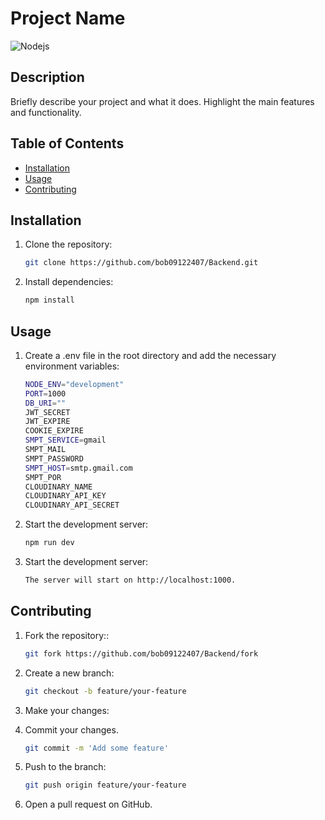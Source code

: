 # Project Name

![Nodejs](https://www.vectorlogo.zone/logos/nodejs/nodejs-ar21.svg)

## Description

Briefly describe your project and what it does. Highlight the main features and functionality.

## Table of Contents

- [Installation](#installation)
- [Usage](#usage)
- [Contributing](#contributing)

## Installation

1. Clone the repository:
   ```sh
   git clone https://github.com/bob09122407/Backend.git

2. Install dependencies:
   ```sh
   npm install

## Usage

1. Create a .env file in the root directory and add the necessary environment variables:
   ```sh
   NODE_ENV="development"
   PORT=1000
   DB_URI=""
   JWT_SECRET
   JWT_EXPIRE
   COOKIE_EXPIRE
   SMPT_SERVICE=gmail
   SMPT_MAIL
   SMPT_PASSWORD
   SMPT_HOST=smtp.gmail.com
   SMPT_POR
   CLOUDINARY_NAME
   CLOUDINARY_API_KEY
   CLOUDINARY_API_SECRET

2. Start the development server:
   ```sh
   npm run dev

3. Start the development server:
   ```sh
   The server will start on http://localhost:1000.


## Contributing
1. Fork the repository::
   ```sh
   git fork https://github.com/bob09122407/Backend/fork

2. Create a new branch:
   ```sh
   git checkout -b feature/your-feature
   
3. Make your changes:
   
4. Commit your changes.
   ```sh
   git commit -m 'Add some feature'

5. Push to the branch:
   ```sh
   git push origin feature/your-feature

6. Open a pull request on GitHub.


   

